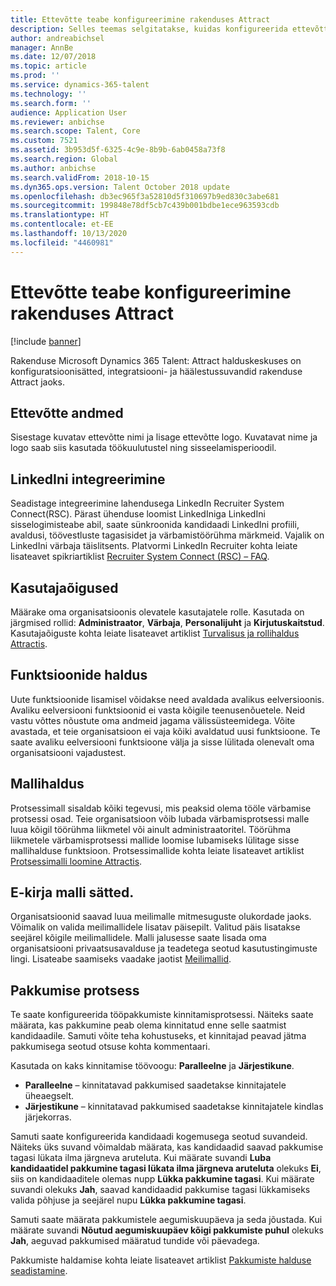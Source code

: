 ```yaml
---
title: Ettevõtte teabe konfigureerimine rakenduses Attract
description: Selles teemas selgitatakse, kuidas konfigureerida ettevõtte teavet ja brändingut rakenduse Microsoft Dynamics 365 Talent – Attract jaoks.
author: andreabichsel
manager: AnnBe
ms.date: 12/07/2018
ms.topic: article
ms.prod: ''
ms.service: dynamics-365-talent
ms.technology: ''
ms.search.form: ''
audience: Application User
ms.reviewer: anbichse
ms.search.scope: Talent, Core
ms.custom: 7521
ms.assetid: 3b953d5f-6325-4c9e-8b9b-6ab0458a73f8
ms.search.region: Global
ms.author: anbichse
ms.search.validFrom: 2018-10-15
ms.dyn365.ops.version: Talent October 2018 update
ms.openlocfilehash: db3ec965f3a52810d5f310697b9ed830c3abe681
ms.sourcegitcommit: 199848e78df5cb7c439b001bdbe1ece963593cdb
ms.translationtype: HT
ms.contentlocale: et-EE
ms.lasthandoff: 10/13/2020
ms.locfileid: "4460981"
---
```

# <a name="configure-company-information-in-attract"></a>Ettevõtte teabe konfigureerimine rakenduses Attract

[!include [banner](includes/banner.md)]

Rakenduse Microsoft Dynamics 365 Talent: Attract halduskeskuses on konfiguratsioonisätted, integratsiooni- ja häälestussuvandid rakenduse Attract jaoks.

## <a name="company-information"></a>Ettevõtte andmed

Sisestage kuvatav ettevõtte nimi ja lisage ettevõtte logo. Kuvatavat nime ja logo saab siis kasutada töökuulutustel ning sisseelamisperioodil.

## <a name="linkedin-integration"></a>LinkedIni integreerimine

Seadistage integreerimine lahendusega LinkedIn Recruiter System Connect(RSC). Pärast ühenduse loomist LinkedIniga LinkedIni sisselogimisteabe abil, saate sünkroonida kandidaadi LinkedIni profiili, avaldusi, töövestluste tagasisidet ja värbamistöörühma märkmeid. Vajalik on LinkedIni värbaja täislitsents. Platvormi LinkedIn Recruiter kohta leiate lisateavet spikriartiklist [Recruiter System Connect (RSC) – FAQ](https://www.linkedin.com/help/recruiter/answer/90483).

## <a name="user-permissions"></a>Kasutajaõigused

Määrake oma organisatsioonis olevatele kasutajatele rolle. Kasutada on järgmised rollid: **Administraator**, **Värbaja**, **Personalijuht** ja **Kirjutuskaitstud**. Kasutajaõiguste kohta leiate lisateavet artiklist [Turvalisus ja rollihaldus Attractis](./security-attract.md).

## <a name="feature-management"></a>Funktsioonide haldus

Uute funktsioonide lisamisel võidakse need avaldada avalikus eelversioonis. Avaliku eelversiooni funktsioonid ei vasta kõigile teenusenõuetele. Neid vastu võttes nõustute oma andmeid jagama välissüsteemidega. Võite avastada, et teie organisatsioon ei vaja kõiki avaldatud uusi funktsioone. Te saate avaliku eelversiooni funktsioone välja ja sisse lülitada olenevalt oma organisatsiooni vajadustest.

## <a name="template-management"></a>Mallihaldus

Protsessimall sisaldab kõiki tegevusi, mis peaksid olema tööle värbamise protsessi osad. Teie organisatsioon võib lubada värbamisprotsessi malle luua kõigil töörühma liikmetel või ainult administraatoritel. Töörühma liikmetele värbamisprotsessi mallide loomise lubamiseks lülitage sisse mallihalduse funktsioon. Protsessimallide kohta leiate lisateavet artiklist [Protsessimalli loomine Attractis](./process-templates-attract.md).

## <a name="email-template-settings"></a>E-kirja malli sätted.

Organisatsioonid saavad luua meilimalle mitmesuguste olukordade jaoks. Võimalik on valida meilimallidele lisatav päisepilt. Valitud päis lisatakse seejärel kõigile meilimallidele. Malli jalusesse saate lisada oma organisatsiooni privaatsusavalduse ja teadetega seotud kasutustingimuste lingi. Lisateabe saamiseks vaadake jaotist [Meilimallid](./email-templates.md).

## <a name="offer-process"></a>Pakkumise protsess

Te saate konfigureerida tööpakkumiste kinnitamisprotsessi. Näiteks saate määrata, kas pakkumine peab olema kinnitatud enne selle saatmist kandidaadile. Samuti võite teha kohustuseks, et kinnitajad peavad jätma pakkumisega seotud otsuse kohta kommentaari.

Kasutada on kaks kinnitamise töövoogu: **Paralleelne** ja **Järjestikune**.

- **Paralleelne** – kinnitatavad pakkumised saadetakse kinnitajatele üheaegselt.
- **Järjestikune** – kinnitatavad pakkumised saadetakse kinnitajatele kindlas järjekorras.

Samuti saate konfigureerida kandidaadi kogemusega seotud suvandeid. Näiteks üks suvand võimaldab määrata, kas kandidaadid saavad pakkumise tagasi lükata ilma järgneva aruteluta. Kui määrate suvandi **Luba kandidaatidel pakkumine tagasi lükata ilma järgneva aruteluta** olekuks **Ei**, siis on kandidaaditele olemas nupp **Lükka pakkumine tagasi**. Kui määrate suvandi olekuks **Jah**, saavad kandidaadid pakkumise tagasi lükkamiseks valida põhjuse ja seejärel nupu **Lükka pakkumine tagasi**.

Samuti saate määrata pakkumistele aegumiskuupäeva ja seda jõustada. Kui määrate suvandi **Nõutud aegumiskuupäev kõigi pakkumiste puhul** olekuks **Jah**, aeguvad pakkumised määratud tundide või päevadega.

Pakkumiste haldamise kohta leiate lisateavet artiklist [Pakkumiste halduse seadistamine](./offer-setup.md).
